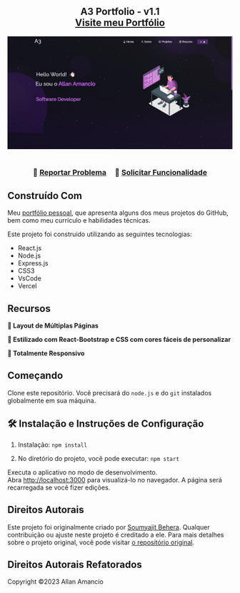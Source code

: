 <h2 align="center">
    A3 Portfolio - v1.1<br/>
  <a href="https://allansmithll.github.io/a3-portfolio" target="_blank">Visite meu Portfólio</a>
</h2>
<div align="center">
  <img alt="Demo" src="./Images/readme-img.png" />
</div>

<br/>

<h3 align="center">
    🔹
    <a href="https://github.com/allansmithll/a3-portfolio/issues">Reportar Problema</a> &nbsp; &nbsp;
    🔹
    <a href="https://github.com/allansmithll/a3-portfolio/issues">Solicitar Funcionalidade</a>
</h3>

## Construído Com

Meu <a href="https://allansmithll.github.io/a3-portfolio" target="_blank">portfólio pessoal</a>, que apresenta alguns dos meus projetos do GitHub, bem como meu currículo e habilidades técnicas.<br/>

Este projeto foi construído utilizando as seguintes tecnologias:

- React.js
- Node.js
- Express.js
- CSS3
- VsCode
- Vercel

## Recursos

**📖 Layout de Múltiplas Páginas**

**🎨 Estilizado com React-Bootstrap e CSS com cores fáceis de personalizar**

**📱 Totalmente Responsivo**

## Começando

Clone este repositório. Você precisará do `node.js` e do `git` instalados globalmente em sua máquina.

## 🛠 Instalação e Instruções de Configuração

1. Instalação: `npm install`

2. No diretório do projeto, você pode executar: `npm start`

Executa o aplicativo no modo de desenvolvimento.\
Abra [http://localhost:3000](http://localhost:3000) para visualizá-lo no navegador.
A página será recarregada se você fizer edições.

## Direitos Autorais

Este projeto foi originalmente criado por [Soumyajit Behera](https://github.com/soumyajit4419). Qualquer contribuição ou ajuste neste projeto é creditado a ele. Para mais detalhes sobre o projeto original, você pode visitar [o repositório original](https://github.com/soumyajit4419/Portfolio).

## Direitos Autorais Refatorados

Copyright ©2023 Allan Amancio